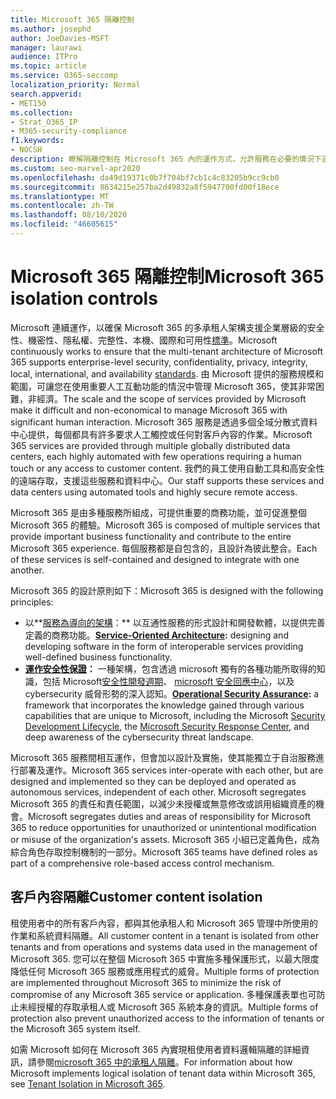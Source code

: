 ```yaml
---
title: Microsoft 365 隔離控制
ms.author: josephd
author: JoeDavies-MSFT
manager: laurawi
audience: ITPro
ms.topic: article
ms.service: O365-seccomp
localization_priority: Normal
search.appverid:
- MET150
ms.collection:
- Strat_O365_IP
- M365-security-compliance
f1.keywords:
- NOCSH
description: 瞭解隔離控制在 Microsoft 365 內的運作方式，允許服務在必要的情況下運作或保持自治。
ms.custom: seo-marvel-apr2020
ms.openlocfilehash: da49d19371c0b7f704bf7cb1c4c83205b9cc9cb0
ms.sourcegitcommit: 8634215e257ba2d49832a8f5947700fd00f18ece
ms.translationtype: MT
ms.contentlocale: zh-TW
ms.lasthandoff: 08/10/2020
ms.locfileid: "46605615"
---
```

# <a name="microsoft-365-isolation-controls"></a><span data-ttu-id="29b44-103">Microsoft 365 隔離控制</span><span class="sxs-lookup"><span data-stu-id="29b44-103">Microsoft 365 isolation controls</span></span> 

<span data-ttu-id="29b44-104">Microsoft 連續運作，以確保 Microsoft 365 的多承租人架構支援企業層級的安全性、機密性、隱私權、完整性、本機、國際和可用性[標準](https://www.microsoft.com/TrustCenter/Compliance?service=Office#Icons)。</span><span class="sxs-lookup"><span data-stu-id="29b44-104">Microsoft continuously works to ensure that the multi-tenant architecture of Microsoft 365 supports enterprise-level security, confidentiality, privacy, integrity, local, international, and availability [standards](https://www.microsoft.com/TrustCenter/Compliance?service=Office#Icons).</span></span> <span data-ttu-id="29b44-105">由 Microsoft 提供的服務規模和範圍，可讓您在使用重要人工互動功能的情況中管理 Microsoft 365，使其非常困難，非經濟。</span><span class="sxs-lookup"><span data-stu-id="29b44-105">The scale and the scope of services provided by Microsoft make it difficult and non-economical to manage Microsoft 365 with significant human interaction.</span></span> <span data-ttu-id="29b44-106">Microsoft 365 服務是透過多個全域分散式資料中心提供，每個都具有許多要求人工觸控或任何對客戶內容的作業。</span><span class="sxs-lookup"><span data-stu-id="29b44-106">Microsoft 365 services are provided through multiple globally distributed data centers, each highly automated with few operations requiring a human touch or any access to customer content.</span></span> <span data-ttu-id="29b44-107">我們的員工使用自動工具和高安全性的遠端存取，支援這些服務和資料中心。</span><span class="sxs-lookup"><span data-stu-id="29b44-107">Our staff supports these services and data centers using automated tools and highly secure remote access.</span></span> 

<span data-ttu-id="29b44-108">Microsoft 365 是由多種服務所組成，可提供重要的商務功能，並可促進整個 Microsoft 365 的體驗。</span><span class="sxs-lookup"><span data-stu-id="29b44-108">Microsoft 365 is composed of multiple services that provide important business functionality and contribute to the entire Microsoft 365 experience.</span></span> <span data-ttu-id="29b44-109">每個服務都是自包含的，且設計為彼此整合。</span><span class="sxs-lookup"><span data-stu-id="29b44-109">Each of these services is self-contained and designed to integrate with one another.</span></span>

<span data-ttu-id="29b44-110">Microsoft 365 的設計原則如下：</span><span class="sxs-lookup"><span data-stu-id="29b44-110">Microsoft 365 is designed with the following principles:</span></span>

 - <span data-ttu-id="29b44-111">以**[服務為導向的架構](https://docs.microsoft.com/previous-versions/aa480021(v=msdn.10))：** 以互通性服務的形式設計和開發軟體，以提供完善定義的商務功能。</span><span class="sxs-lookup"><span data-stu-id="29b44-111">**[Service-Oriented Architecture](https://docs.microsoft.com/previous-versions/aa480021(v=msdn.10)):** designing and developing software in the form of interoperable services providing well-defined business functionality.</span></span>
 - <span data-ttu-id="29b44-112">**[運作安全性保證](https://www.microsoft.com/download/details.aspx?id=40872)：** 一種架構，包含透過 microsoft 獨有的各種功能所取得的知識，包括 Microsoft[安全性開發週期](https://www.microsoft.com/sdl/default.aspx)、 [microsoft 安全回應中心](https://technet.microsoft.com/library/dn440717.aspx)，以及 cybersecurity 威脅形勢的深入認知。</span><span class="sxs-lookup"><span data-stu-id="29b44-112">**[Operational Security Assurance](https://www.microsoft.com/download/details.aspx?id=40872):** a framework that incorporates the knowledge gained through various capabilities that are unique to Microsoft, including the Microsoft [Security Development Lifecycle](https://www.microsoft.com/sdl/default.aspx), the [Microsoft Security Response Center](https://technet.microsoft.com/library/dn440717.aspx), and deep awareness of the cybersecurity threat landscape.</span></span>

<span data-ttu-id="29b44-113">Microsoft 365 服務間相互運作，但會加以設計及實施，使其能獨立于自治服務進行部署及運作。</span><span class="sxs-lookup"><span data-stu-id="29b44-113">Microsoft 365 services inter-operate with each other, but are designed and implemented so they can be deployed and operated as autonomous services, independent of each other.</span></span> <span data-ttu-id="29b44-114">Microsoft segregates Microsoft 365 的責任和責任範圍，以減少未授權或無意修改或誤用組織資產的機會。</span><span class="sxs-lookup"><span data-stu-id="29b44-114">Microsoft segregates duties and areas of responsibility for Microsoft 365 to reduce opportunities for unauthorized or unintentional modification or misuse of the organization's assets.</span></span> <span data-ttu-id="29b44-115">Microsoft 365 小組已定義角色，成為綜合角色存取控制機制的一部分。</span><span class="sxs-lookup"><span data-stu-id="29b44-115">Microsoft 365 teams have defined roles as part of a comprehensive role-based access control mechanism.</span></span>

## <a name="customer-content-isolation"></a><span data-ttu-id="29b44-116">客戶內容隔離</span><span class="sxs-lookup"><span data-stu-id="29b44-116">Customer content isolation</span></span>

<span data-ttu-id="29b44-117">租使用者中的所有客戶內容，都與其他承租人和 Microsoft 365 管理中所使用的作業和系統資料隔離。</span><span class="sxs-lookup"><span data-stu-id="29b44-117">All customer content in a tenant is isolated from other tenants and from operations and systems data used in the management of Microsoft 365.</span></span> <span data-ttu-id="29b44-118">您可以在整個 Microsoft 365 中實施多種保護形式，以最大限度降低任何 Microsoft 365 服務或應用程式的威脅。</span><span class="sxs-lookup"><span data-stu-id="29b44-118">Multiple forms of protection are implemented throughout Microsoft 365 to minimize the risk of compromise of any Microsoft 365 service or application.</span></span> <span data-ttu-id="29b44-119">多種保護表單也可防止未經授權的存取承租人或 Microsoft 365 系統本身的資訊。</span><span class="sxs-lookup"><span data-stu-id="29b44-119">Multiple forms of protection also prevent unauthorized access to the information of tenants or the Microsoft 365 system itself.</span></span>

<span data-ttu-id="29b44-120">如需 Microsoft 如何在 Microsoft 365 內實現租使用者資料邏輯隔離的詳細資訊，請參閱[microsoft 365 中的承租人隔離](office-365-tenant-isolation-overview.md)。</span><span class="sxs-lookup"><span data-stu-id="29b44-120">For information about how Microsoft implements logical isolation of tenant data within Microsoft 365, see [Tenant Isolation in Microsoft 365](office-365-tenant-isolation-overview.md).</span></span>
